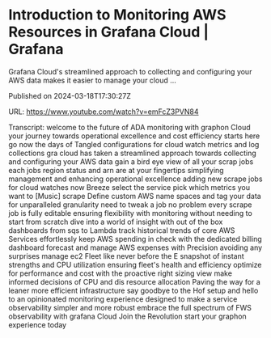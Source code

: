 # Introduction to Monitoring AWS Resources in Grafana Cloud | Grafana

Grafana Cloud's streamlined approach to collecting and configuring your AWS data makes it easier to manage your cloud ...

Published on 2024-03-18T17:30:27Z

URL: https://www.youtube.com/watch?v=emFcZ3PVN84

Transcript: welcome to the future of ADA monitoring with graphon Cloud your journey towards operational excellence and cost efficiency starts here go now the days of Tangled configurations for cloud watch metrics and log collections gra cloud has taken a streamlined approach towards collecting and configuring your AWS data gain a bird eye view of all your scrap jobs each jobs region status and arn are at your fingertips simplifying management and enhancing operational excellence adding new scrape jobs for cloud watches now Breeze select the service pick which metrics you want to [Music] scrape Define custom AWS name spaces and tag your data for unparalleled granularity need to tweak a job no problem every scrape job is fully editable ensuring flexibility with monitoring without needing to start from scratch dive into a world of insight with out of the box dashboards from sqs to Lambda track historical trends of core AWS Services effortlessly keep AWS spending in check with the dedicated billing dashboard forecast and manage AWS expenses with Precision avoiding any surprises manage ec2 Fleet like never before the E snapshot of instant strengths and CPU utilization ensuring fleet's health and efficiency optimize for performance and cost with the proactive right sizing view make informed decisions of CPU and dis resource allocation Paving the way for a leaner more efficient infrastructure say goodbye to the Hof setup and hello to an opinionated monitoring experience designed to make a service observability simpler and more robust embrace the full spectrum of FWS observability with grafana Cloud Join the Revolution start your graphon experience today

